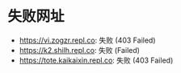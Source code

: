 # 失败网址
- https://vi.zogzr.repl.co: 失败 (403
Failed)
- https://k2.shilh.repl.co: 失败 (Failed)
- https://tote.kaikaixin.repl.co: 失败 (403
Failed)
